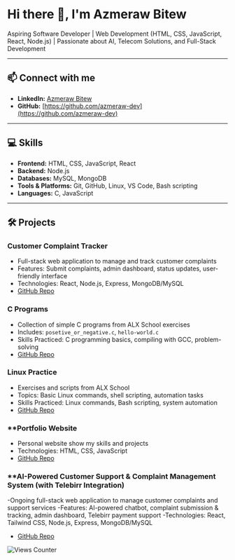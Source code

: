 # Hi there 👋, I'm Azmeraw Bitew

Aspiring Software Developer | Web Development (HTML, CSS, JavaScript, React, Node.js) | Passionate about AI, Telecom Solutions, and Full-Stack Development

---

## 📫 Connect with me
- **LinkedIn:** [Azmeraw Bitew](https://www.linkedin.com/in/azmeraw-bitew-6315b9253)
- **GitHub:** [https://github.com/azmeraw-dev](https://github.com/azmeraw-dev)

---

## 💻 Skills
- **Frontend:** HTML, CSS, JavaScript, React  
- **Backend:** Node.js 
- **Databases:** MySQL, MongoDB  
- **Tools & Platforms:** Git, GitHub, Linux, VS Code, Bash scripting  
- **Languages:** C, JavaScript  

---

## 🛠 Projects

### **Customer Complaint Tracker**
- Full-stack web application to manage and track customer complaints  
- Features: Submit complaints, admin dashboard, status updates, user-friendly interface  
- Technologies: React, Node.js, Express, MongoDB/MySQL  
- [GitHub Repo](https://azmeraw-dev.github.io/customer-complaint-tracker/)

### **C Programs**
- Collection of simple C programs from ALX School exercises  
- Includes: `posetive_or_negative.c`, `hello-world.c`  
- Skills Practiced: C programming basics, compiling with GCC, problem-solving  
- [GitHub Repo](https://github.com/azmeraw-dev/c-programs)

### **Linux Practice**
- Exercises and scripts from ALX School  
- Topics: Basic Linux commands, shell scripting, automation tasks  
- Skills Practiced: Linux commands, Bash scripting, system automation  
- [GitHub Repo](https://github.com/azmeraw-dev/linux-practice)

### **Portfolio Website 
- Personal website show my skills and projects
- Technologies: HTML, CSS, JavaScript  
- [GitHub Repo](https://azmeraw-dev.github.io/my-modern-portfolio/)
  
### **AI-Powered Customer Support & Complaint Management System (with Telebirr Integration)
 -Ongoing full-stack web application to manage customer complaints and support services
-Features: AI-powered chatbot, complaint submission & tracking, admin dashboard, Telebirr payment support
-Technologies: React, Tailwind CSS, Node.js, Express, MongoDB/MySQL
 - [GitHub Repo](https://ai-support-frontend.vercel.app/)

![Views Counter](https://views-counter.vercel.app/badge?pageId=https%3A%2F%2Fgithub%2Ecom%2Fazmeraw-dev%2Fazmeraw-dev&leftColor=000000&rightColor=0adb3f&type=total&label=Viewers&style=none)



